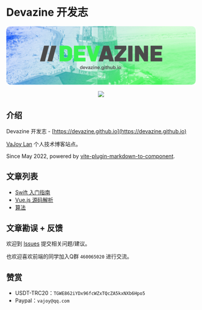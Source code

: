 # Devazine 开发志

![](https://raw.githubusercontent.com/devazine2022/assets/main/promo.jpg)

<p align='center'>
 <a href='https://www.freevisitorcounters.com/en/home/stats/id/939451'><img src='https://www.freevisitorcounters.com/en/counter/render/939451/t/4' /></a>
</p>

## 介绍

Devazine 开发志 - [https://devazine.github.io](https://devazine.github.io)

[VaJoy Lan](https://github.com/VaJoy) 个人技术博客站点。

Since May 2022, powered by [vite-plugin-markdown-to-component](https://github.com/devazine/vite-plugin-markdown-to-component).

## 文章列表

- [Swift 入门指南](https://devazine.github.io/#/swift/)
- [Vue.js 源码解析](https://devazine.github.io/#/fe/source-analysis/vue/)
- [算法](https://devazine.github.io/#/fe/algorithm/)

## 文章勘误 + 反馈

欢迎到 [Issues](https://github.com/devazine/devazine.github.io/issues) 提交相关问题/建议。

也欢迎喜欢前端的同学加入Q群 `460065020` 进行交流。

## 赞赏

- USDT-TRC20：`TGWE862iYDx96fcWZxTQcZA5kxNXb6Hpo5`
- Paypal：`vajoy@qq.com`
